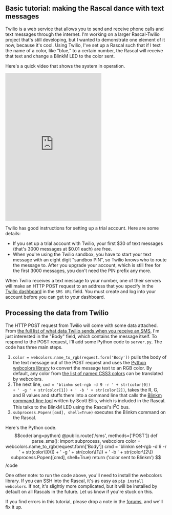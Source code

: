 ## Basic tutorial: making the Rascal dance with text messages ##

Twilio is a web service that allows you to send and receive phone calls and text messages through the internet. I'm working on a larger Rascal-Twilio project that's still developing, but I wanted to demonstrate one element of it now, because it's cool. Using Twilio, I've set up a Rascal such that if I text the name of a color, like "blue," to a certain number, the Rascal will receive that text and change a BlinkM LED to the color sent.

Here's a quick video that shows the system in operation.

<iframe class="span10"src="http://player.vimeo.com/video/31884547?title=0&amp;byline=0&amp;portrait=0&amp;color=C6433C" height="461" frameborder="0" webkitAllowFullScreen allowFullScreen></iframe>

Twilio has good instructions for setting up a trial account. Here are some details:

* If you set up a trial account with Twilio, your first $30 of text messages (that's 3000 messages at $0.01 each) are free.
* When you're using the Twilio sandbox, you have to start your text message with an eight digit "sandbox PIN", so Twilio knows who to route the message to. After you upgrade your account, which is still free for the first 3000 messages, you don't need the PIN prefix any more.

When Twilio receives a text message to your number, one of their servers will make an HTTP POST request to an address that you specify in the [Twilio dashboard][1] in the <code>SMS URL</code> field. You must create and log into your account before you can get to your dashboard.

## Processing the data from Twilio ##

The HTTP POST request from Twilio will come with some data attached. From [the full list of what data Twilio sends when you receive an SMS][2], I'm just interested in the "Body" field, which contains the message itself. To respond to the POST request, I'll add some Python code to <code>server.py</code>. The code has three main steps.

1. <code>color = webcolors.name_to_rgb(request.form['Body'])</code> pulls the body of the text message out of the POST request and uses the [Python webcolors library][3] to convert the message text to an RGB color. By default, any color from [the list of named CSS3 colors][4] can be translated by webcolors.
2. The next line, <code>cmd = 'blinkm set-rgb -d 9 -r ' + str(color\[0\]) + ' -g ' + str(color\[1\]) + ' -b ' + str(color\[2\])</code>, takes the R, G, and B values and stuffs them into a command line that calls the [Blinkm command-line tool][5] written by Scott Ellis, which is included in the Rascal. This talks to the BlinkM LED using the Rascal's I<sup>2</sup>C bus.
3. <code>subprocess.Popen([cmd], shell=True)</code> executes the Blinkm command on the Rascal.

Here's the Python code.
$$code(lang=python)
@public.route('/sms', methods=['POST'])
def parse_sms():
    import subprocess, webcolors
    color = webcolors.name_to_rgb(request.form['Body'])
    cmd = 'blinkm set-rgb -d 9 -r ' + str(color\[0\]) + ' -g ' + str(color\[1\]) + ' -b ' + str(color\[2\])
    subprocess.Popen([cmd], shell=True)
    return ('color sent to Blinkm')
$$/code

One other note: to run the code above, you'll need to install the webcolors library. If you can SSH into the Rascal, it's as easy as <code>pip install webcolors</code>. If not, it's slightly more complicated, but it will be installed by default on all Rascals in the future. Let us know if you're stuck on this.

If you find errors in this tutorial, please drop a note in the [forums][6], and we'll fix it up.

[1]: https://www.twilio.com/user/account
[2]: http://www.twilio.com/docs/api/twiml/sms/twilio_request
[3]: http://pypi.python.org/pypi/webcolors/
[4]: http://xilize.sourceforge.net/Reference/colorref.html
[5]: https://github.com/scottellis/overo-blinkm
[6]: /forum/
